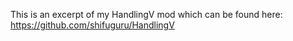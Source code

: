 This is an excerpt of my HandlingV mod which can be found here:
https://github.com/shifuguru/HandlingV
